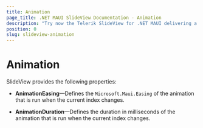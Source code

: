 ```yaml
---
title: Animation
page_title: .NET MAUI SlideView Documentation - Animation
description: "Try now the Telerik SlideView for .NET MAUI delivering a flexible navigation between different views"
position: 0
slug: slideview-animation
---
```


# Animation

SlideView provides the following properties:

* **AnimationEasing**&mdash;Defines the `Microsoft.Maui.Easing` of the animation that is run when the current index changes.

* **AnimationDuration**&mdash;Defines the duration in milliseconds of the animation that is run when the current index changes.
